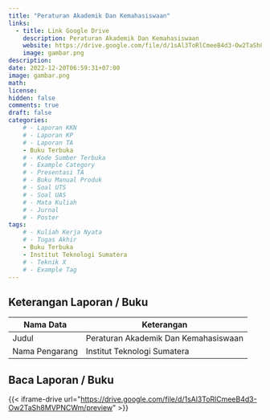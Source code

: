 ```yaml
---
title: "Peraturan Akademik Dan Kemahasiswaan"
links:
  - title: Link Google Drive
    description: Peraturan Akademik Dan Kemahasiswaan
    website: https://drive.google.com/file/d/1sAl3ToRlCmeeB4d3-Ow2TaSh8MVPNCWm?usp=share_link
    image: gambar.png
description: 
date: 2022-12-20T06:59:31+07:00
image: gambar.png
math: 
license: 
hidden: false
comments: true
draft: false
categories:
    # - Laporan KKN
    # - Laporan KP
    # - Laporan TA
    - Buku Terbuka
    # - Kode Sumber Terbuka
    # - Example Category
    # - Presentasi TA
    # - Buku Manual Produk
    # - Soal UTS
    # - Soal UAS
    # - Mata Kuliah
    # - Jurnal
    # - Poster
tags:
    # - Kuliah Kerja Nyata
    # - Tugas Akhir
    - Buku Terbuka
    - Institut Teknologi Sumatera
    # - Teknik X
    # - Example Tag
---
```


<!-- format penulisan rincian laporan (repo) -->
## Keterangan Laporan / Buku
| Nama Data                               | Keterangan                                  |
| --------------------------------------- | ------------------------------------------- |
| Judul                                   | Peraturan Akademik Dan Kemahasiswaan |
| Nama Pengarang                          | Institut Teknologi Sumatera |

## Baca Laporan / Buku
{{< iframe-drive url="https://drive.google.com/file/d/1sAl3ToRlCmeeB4d3-Ow2TaSh8MVPNCWm/preview" >}}

<!-- {{< youtube oO5k-0QpxTk >}} -->
<!-- {{< pdf url="https://drive.google.com/file/d/1n9vA6F59hplkeXEkXU3c8O2Fttf88-sx/preview" fileName="nama file saya">}}
{{< iframe-drive url="https://drive.google.com/file/d/1n9vA6F59hplkeXEkXU3c8O2Fttf88-sx/preview" >}} -->

<!-- format untuk kkn -->
<!-- ## Keterangan Laporan / Buku
| Nama Data                               | Keterangan                                  |
| --------------------------------------- | ------------------------------------------- |
| Judul                                   |  Peraturan Akademik Dan Kemahasiswaan |
| Tipe Tulisan / Subtipe Tulisan          | Kuliah Kerja Nyata |
| Nama Pengarang 1 / NIM                  | Salman Alfarizi (24117100) |
| Nama Pengarang 2 / NIM                  | Alin Amanda Putri (25117002) |
| Nama Pengarang 3 / NIM                  | Agastya Pramadya (12117094) |
| Nama Pengarang 4 / NIM                  | Asyifa Salsabila (45117001) |
| Nama Pengarang 5 / NIM                  | Indriani (22117133) |
| Nama Pengarang 6 / NIM                  | Masdar Farid (17117062) |
| Nama Pengarang 7 / NIM                  | Muhammad Masyhuda (13117077) |
| Nama Pengarang 8 / NIM                  | Nelly Miranda S. (16117067) |
| Dosen Pembimbing Lapangan (DPL)         | Dr. Eng. Feerzet Achmad, S.t., M.T. |
Kepala / Sekteraris Desa                  | Zafidin
| Pembimbing 2                            | Ahmad Suaif, S.Si., M.Si. |

## Baca Laporan / Buku
{{< iframe-drive url="https://drive.google.com/file/d/1sE-d_AybBPfH9BieOxVSJAppCoDhySDy/preview" >}} -->

<!-- {{< youtube oO5k-0QpxTk >}} -->
<!-- {{< pdf url="https://drive.google.com/file/d/1n9vA6F59hplkeXEkXU3c8O2Fttf88-sx/preview" fileName="nama file saya">}}
{{< iframe-drive url="https://drive.google.com/file/d/1n9vA6F59hplkeXEkXU3c8O2Fttf88-sx/preview" >}} -->